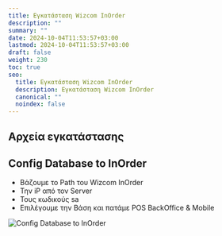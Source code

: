 ```yaml
---
title: Εγκατάσταση Wizcom InOrder
description: ""
summary: ""
date: 2024-10-04T11:53:57+03:00
lastmod: 2024-10-04T11:53:57+03:00
draft: false
weight: 230
toc: true
seo:
  title: Εγκατάσταση Wizcom InOrder
  description: Εγκατάσταση Wizcom InOrder
  canonical: ""
  noindex: false
---
```

## Αρχεία εγκατάστασης


## Config Database to InOrder

- Βάζουμε το Path του Wizcom InOrder
- Την iP από τον Server
- Τους κωδικούς sa
- Επιλέγουμε την Βάση και πατάμε POS BackOffice & Mobile

![Config Database to InOrder](/images/sm-conf-1.png "Config Database to InOrder")
